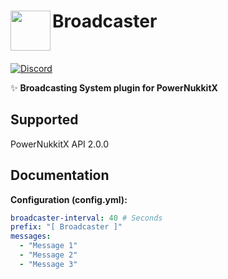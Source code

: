 <h1>Broadcaster<img src="assets/images/icon.png" height="64" width="64" align="left"></img></h1><br/>

[![Discord](https://img.shields.io/discord/979551565415346297.svg?label=&logo=discord&logoColor=ffffff&color=7389D8&labelColor=6A7EC2)](https://discord.gg/ApDXa7Tm)

✨ **Broadcasting System plugin for PowerNukkitX**

## Supported

PowerNukkitX API 2.0.0

## Documentation

**Configuration (config.yml):**

```yaml
broadcaster-interval: 40 # Seconds
prefix: "[ Broadcaster ]"
messages:
  - "Message 1"
  - "Message 2"
  - "Message 3"
```
